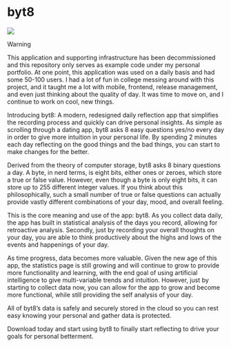 # byt8

<img src="/website/html/img/multiherobackground.png">

> [!WARNING]  
> This application and supporting infrastructure has been decommissioned and this repository only serves as example
> code under my personal portfolio.  At one point, this application was used on a daily basis and had some 50-100 
> users.  I had a lot of fun in college messing around with this project, and it taught me a lot with mobile, frontend,
> release management, and even just thinking about the quality of day.  It was time to move on, and I continue to 
> work on cool, new things. 

Introducing byt8: A modern, redesigned daily reflection app that simplifies the recording process and quickly can drive personal insights.  As simple as scrolling through a dating app, byt8 asks 8 easy questions yes/no every day in order to give more intuition in your personal life.  By spending 2 minutes each day reflecting on the good things and the bad things, you can start to make changes for the better. 

Derived from the theory of computer storage, byt8 asks 8 binary questions a day.  A byte, in nerd terms, is eight bits, either ones or zeroes, which store a true or false value.  However, even though a byte is only eight bits, it can store up to 255 different integer values.  If you think about this philosophically, such a small number of true or false questions can actually provide vastly different combinations of your day, mood, and overall feeling.

This is the core meaning and use of the app: byt8.  As you collect data daily, the app has built in statistical analysis of the days you record, allowing for retroactive analysis.  Secondly, just by recording your overall thoughts on your day, you are able to think productively about the highs and lows of the events and happenings of your day.  

As time progress, data becomes more valuable.  Given the new age of this app, the statistics page is still growing and will continue to grow to provide more functionality and learning, with the end goal of using artificial intelligence to give multi-variable trends and intuition.  However, just by starting to collect data now, you can allow for the app to grow and become more functional, while still providing the self analysis of your day.  

All of byt8’s data is safely and securely stored in the cloud so you can rest easy knowing your personal and gather data is protected.  

Download today and start using byt8 to finally start reflecting to drive your goals for personal betterment. 
